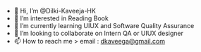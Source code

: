 - 👋 Hi, I’m @Dilki-Kaveeja-HK
- 👀 I’m interested in Reading Book
- 🌱 I’m currently learning UIUX and Software Quality Assurance 
- 💞️ I’m looking to collaborate on Intern QA or UIUX designer
- 📫 How to reach me > email : dkaveega@gmail.com 

<!---
Dilki-Kaveeja-HK/Dilki-Kaveeja-HK is a ✨ special ✨ repository because its `README.md` (this file) appears on your GitHub profile.
You can click the Preview link to take a look at your changes.
--->
